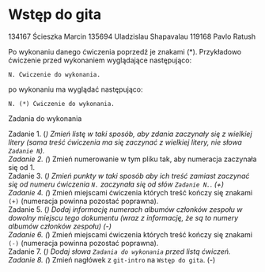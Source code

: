 # Wstęp do gita

134167 Ścieszka Marcin
135694 Uladzislau Shapavalau
119168 Pavlo Ratush

Po wykonaniu danego ćwiczenia poprzedź je znakami (*).
Przykładowo ćwiczenie przed wykonaniem wyglądające następująco:
```
N. Ćwiczenie do wykonania.
```
po wykonaniu ma wyglądać następująco:
```
N. (*) Ćwiczenie do wykonania.
```
Zadania do wykonania

Zadanie 1. (*) Zmień listę w taki sposób, aby zdania zaczynały się z wielkiej litery (sama treść ćwiczenia ma się zaczynać z wielkiej litery, nie słowa `Zadanie N`). \
Zadanie 2. (*)  Zmień numerowanie w tym pliku tak, aby numeracja zaczynała się od 1. \
Zadanie 3. (*)  Zmień punkty w taki sposób aby ich treść zamiast zaczynać się od numeru ćwiczenia `N.` zaczynała się od słów `Zadanie N.`. (+) \
Zadanie 4. (*)  Zmień miejscami ćwiczenia których treść kończy się znakami `(+)` (numeracja powinna pozostać poprawna). \
Zadanie 5. (*)  Dodaj informację numerach albumów członków zespołu w dowolny miejscu tego dokumentu (wraz z informację, że są to numery albumów członków zespołu) (-) \
Zadanie 6. (*)  Zmień miejscami ćwiczenia których treść kończy się znakami `(-)` (numeracja powinna pozostać poprawna). \
Zadanie 7. (*)  Dodaj słowa `Zadania do wykonania` przed listą ćwiczeń. \
Zadanie 8. (*)  Zmień nagłówek z `git-intro` na `Wstęp do gita`. (-) 


